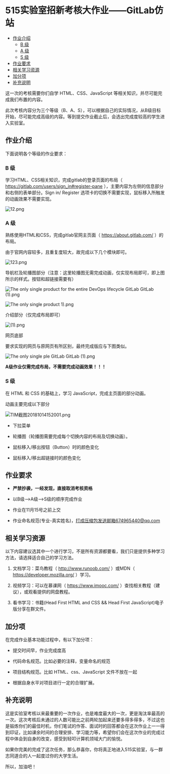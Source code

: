 # 515实验室招新考核大作业——GitLab仿站

<!-- TOC -->

- [作业介绍](#作业介绍)
    - [B 级](#b-级)
    - [A 级](#a-级)
    - [S 级](#s-级)
- [作业要求](#作业要求)
- [相关学习资源](#相关学习资源)
- [加分项](#加分项)
- [补充说明](#补充说明)

<!-- /TOC -->

这一次的考核需要你们自学 HTML、CSS、JavaScript 等相关知识，并尽可能完成我们布置的内容。

此次考核内容分为三个等级（B、A、S），可以根据自己的实际情况，从B级目标开始，尽可能完成高级的内容。等到提交作业截止后，会选出完成度较高的学生进入实验室。

##  作业介绍

下面说明各个等级的作业要求：

### B 级

学习HTML、CSS相关知识，完成gitlab的登录页面的布局（ https://gitlab.com/users/sign_in#register-pane ），主要内容为左侧的信息部分和右侧的表单部分。Sign in/ Register 选项卡的切换不需要实现，鼠标移入所触发的动画效果不需要实现。

![12.png](https://i.loli.net/2018/10/15/5bc494b9e33e9.png)

### A 级

熟练使用HTML和CSS，完成gitlab官网主页面（ https://about.gitlab.com/ ）的布局。

由于官网内容较多，且重复度较大，故完成以下几个模块即可。

![123.png](https://i.loli.net/2018/10/15/5bc495fed3091.png)

导航栏及轮播图部分（注意：这里轮播图无需完成动画，仅实现布局即可，即上图所示的样式。按钮和超链接需要有）

![The only single product for the entire DevOps lifecycle   GitLab   GitLab (1).png](https://i.loli.net/2018/10/15/5bc49624259ee.png)

![The only single product 1).png](https://i.loli.net/2018/10/15/5bc496244bd2b.png)

介绍部分（仅完成布局即可）

![(1).png](https://i.loli.net/2018/10/15/5bc496466c0bc.png)

网页底部


要求实现的网页与原网页有所区别，最终完成版应与下图类似。

![The only single ple   GitLab   GitLab (1).png](https://i.loli.net/2018/10/15/5bc49664105e6.png)

**A级作业仅需完成布局，不需要完成动画效果！！！**

### S 级

在 HTML 和 CSS 的基础上，学习 JavaScript，完成主页面的部分动画。

动画主要完成以下部分

![TIM截图20181014152001.png](https://i.loli.net/2018/10/15/5bc496ba5b3c3.png)

*	下拉菜单

*	轮播图（轮播图需要完成每个切换内容的布局及切换动画）。

*	鼠标移入/移出按钮（Button）时的颜色变化

*	鼠标移入/移出超链接时的颜色变化

##  作业要求

* **严禁抄袭，一经发现，直接取消考核资格**

* 以B级-->A级-->S级的顺序完成作业

* 作业在11月15号之前上交

* 作业命名规范(专业-真实姓名)，打成压缩包发送邮箱674965440@qq.com

##  相关学习资源

以下内容建议选其中一个进行学习，不是所有资源都要看，我们只是提供多种学习方法，请选择适合自己的学习方法。

1.	文档学习：菜鸟教程（ http://www.runoob.com/ ）或MDN（ https://developer.mozilla.org/ ）学习。

2.	视频学习：可以在慕课网（ https://www.imooc.com/ ）查找相关教程（建议），或观看提供的网盘教程。

3.	看书学习：书籍(Head First HTML and CSS && Head First JavaScript)电子版分享在群文件。

##   加分项

在完成作业基本功能过程中，有以下加分项：

*	提交时间早，作业完成度高

*	代码命名规范。比如必要的注释，变量命名的规范

*	项目结构规范。比如 HTML、css、JavaScript 文件不放在一起

*	根据自身水平对项目进行一定的合理扩展。

## 补充说明

这是实验室考核以来最重要的一次作业，也是难度最大的一次，更是淘汰率最高的一次。这次考核后未通过的人数可能比之前两轮加起来还要多得多得多，不过这也是锻炼你们的最佳时机，你们笔试的作答、面试时的回答都会在这次作业上一一得到印证，比如课余时间的合理安排、学习能力等，希望你们会在这次作业的完成过程中体会到自身的改变，感受到轻叩计算机领域大门的愉悦。

如果你完美的完成了这次任务，那么恭喜你，你将真正地进入515实验室，与一群志同道合的人一起度过你的大学生活。

所以，加油吧！
